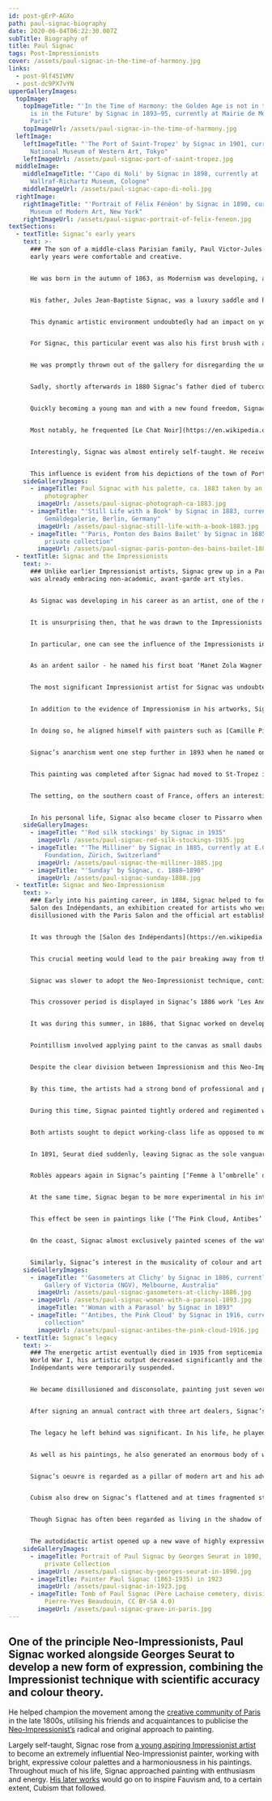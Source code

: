 ```yaml
---
id: post-gErP-AGXo
path: paul-signac-biography
date: 2020-06-04T06:22:30.007Z
subTitle: Biography of
title: Paul Signac
tags: Post-Impressionists
cover: /assets/paul-signac-in-the-time-of-harmony.jpg
links:
  - post-9lf45IVMV
  - post-dc9PX7vYN
upperGalleryImages:
  topImage:
    topImageTitle: "'In the Time of Harmony: the Golden Age is not in the Past, it
      is in the Future' by Signac in 1893–95, currently at Mairie de Montreuil,
      Paris"
    topImageUrl: /assets/paul-signac-in-the-time-of-harmony.jpg
  leftImage:
    leftImageTitle: "'The Port of Saint-Tropez' by Signac in 1901, currently at
      National Museum of Western Art, Tokyo"
    leftImageUrl: /assets/paul-signac-port-of-saint-tropez.jpg
  middleImage:
    middleImageTitle: "'Capo di Noli' by Signac in 1898, currently at
      Wallraf-Richartz Museum, Cologne"
    middleImageUrl: /assets/paul-signac-capo-di-noli.jpg
  rightImage:
    rightImageTitle: "'Portrait of Félix Fénéon' by Signac in 1890, currently at
      Museum of Modern Art, New York"
    rightImageUrl: /assets/paul-signac-portrait-of-felix-feneon.jpg
textSections:
  - textTitle: Signac’s early years
    text: >-
      ### The son of a middle-class Parisian family, Paul Victor-Jules Signac’s
      early years were comfortable and creative.


      He was born in the autumn of 1863, as Modernism was developing, and his family moved to the Montmarte area of Paris when he was still very young. At this time, this region was a hub for art in the city and thus, Signac was exposed to avant-garde culture from an early age.


      His father, Jules Jean-Baptiste Signac, was a luxury saddle and harness maker, as his father had been before, and he owned a shop on the Rue Frochot. Along with his mother, Héloïse Anaïs-Eugénie Deudon, and grandfather, the family lived above the shop.


      This dynamic artistic environment undoubtedly had an impact on young Signac, helped by his liberal parents. They encouraged their son to attend numerous exhibitions and immerse himself in the artistic community where they lived, including the work of the [Impressionists](/). This included attending the [Fifth Impressionist Exhibition](http://www.visual-arts-cork.com/history-of-art/impressionist-exhibitions-paris.htm) at the age of 16.


      For Signac, this particular event was also his first brush with an Impressionist artist and the experience was not entirely positive. As he was admiring the works in the show, [Paul Gauguin](/paul-gauguin-biography) approached him and scolded him sharply for sketching a work by [Edgar Degas](/edgar-degas-biography), which Gauguin interpreted as ‘copying’.


      He was promptly thrown out of the gallery for disregarding the unwritten rules of the exhibition! Despite Gauguin’s ill-humoured introduction to the artists of the Impressionist movement, Signac went away with a feeling of fascination with this new style of painting.


      Sadly, shortly afterwards in 1880 Signac’s father died of tuberculosis. The family were close and Signac and his mother, Héloise, found the death very difficult. Héloise made the decision to leave the shop and apartment and move. along with Signac’s grandfather, to the new suburb of Asnières. After having sold the family business, they were able to buy a nice house and live well. However, Signac did not like his new home and began dividing his time between Montmarte and Asnières, renting a room of his own.


      Quickly becoming a young man and with a new found freedom, Signac began spending more time exploring the nightlife of Paris. Here he began socialising with artists, writers and musicians. His location at the centre of a thriving creative neighbourhood at a young age made him hungry for debate, politics and intellectual discussion.


      Most notably, he frequented [Le Chat Noir](https://en.wikipedia.org/wiki/Le_Chat_Noir), a favourite cabaret among the artistic community of Paris. The characters he met in these bars, cafes and clubs would go on to be strong supporters of his work in the future. It was also around this time the Signac produced his first paintings, in the winter of 1881 and 1882.


      Interestingly, Signac was almost entirely self-taught. He received a few painting lessons for free from Émile Bin, a portraitist and history painter, but otherwise he learnt how to paint by studying the paintings of some of the leading Impressionist artists.


      This influence is evident from his depictions of the town of Port-en-Bessin from 1883, which clearly echoes [Claude Monet’s](/claude-monet-biography) distinctive style. During a summer spent in the coastal town, Signac painted a number of studies that demonstrate his keenness to master the Impressionist technique. The works are painted with forceful, long brushstrokes and bright colours, which give his studies a feeling of energy and vitality.
    sideGalleryImages:
      - imageTitle: Paul Signac with his palette, ca. 1883 taken by an unidentified
          photographer
        imageUrl: /assets/paul-signac-photograph-ca-1883.jpg
      - imageTitle: "'Still Life with a Book' by Signac in 1883, currently at
          Gemäldegalerie, Berlin, Germany"
        imageUrl: /assets/paul-signac-still-life-with-a-book-1883.jpg
      - imageTitle: "'Paris, Ponton des Bains Bailet' by Signac in 1885, currently in
          private collection"
        imageUrl: /assets/paul-signac-paris-ponton-des-bains-bailet-1885.jpg
  - textTitle: Signac and the Impressionists
    text: >-
      ### Unlike earlier Impressionist artists, Signac grew up in a Paris that
      was already embracing non-academic, avant-garde art styles.


      As Signac was developing in his career as an artist, one of the most talked about movements in French art was Impressionism. Artists like [Monet](/claude-monet-biography) and [Édouard Manet](/edouard-manet-biography) were by then becoming more popular and widely known, but their work was also still cutting edge.


      It is unsurprising then, that he was drawn to the Impressionists as a young student and their innovative techniques had a significant effect on Signac’s own style.


      In particular, one can see the influence of the Impressionists in Signac’s coloristic approach to painting, as well as his mastery of portraying movement. He embraced the en plein air method of painting popularised by the Impressionists, focussing in particular on landscape paintings and especially coastal scenes.


      As an ardent sailor - he named his first boat ‘Manet Zola Wagner’ and his second ‘Olympia’ after a painting by Manet - the sea is interwoven into his art. This ensures that much of his work has a sense of fluidity and energy, befitting of his watery subjects.


      The most significant Impressionist artist for Signac was undoubtedly Monet, though [Gustave Caillebotte](/gustave-caillebotte-biography) was also an important source of inspiration. Indeed, Signac credited Monet’s 1880 exhibition at the offices of the journal ‘La Vie moderne’ as being one of the principle motivations for him beginning a career in art. This was a pivotal moment for young Signac as he admired Monet’s methods of capturing the effects of natural light, with no subject too ordinary to grace his works.


      In addition to the evidence of Impressionism in his artworks, Signac also shared his political views with certain prominent Impressionists. He publicly endorsed anarchism in 1888 and he contributed to the pro-anarchist and communist newspaper ‘Les Temps Nouveaux’ or ‘The New Times’.


      In doing so, he aligned himself with painters such as [Camille Pissarro](/camille-pissarro-biography), who was also a strong supporter of anarchism. During the Dreyfus affair, Signac signed a collective statement publicly supporting Zola, who was incidentally one of his literary idols.


      Signac’s anarchism went one step further in 1893 when he named one of his paintings ‘In the Time of Anarchy’. It was a strong statement. He later changed the title to ‘In the Time of Harmony’, however, when the government began to persecute known anarchists.


      This painting was completed after Signac had moved to St-Tropez in 1892. It is enormous in scale and can be seen to represent Signac’s commitment to politically critical, avant-garde art centred on anarchist ideals.


      The setting, on the southern coast of France, offers an interesting contrast to the earlier associations of this landscape with classical art. Through this painting, Signac reclaims the setting for his own, establishing a new cultural geography that is based on a left-wing vision of the Mediterranean coast. ‘In the Time of Harmony’ was one of a series of politicised pastoral paintings produced by Signac in the 1890s.


      In his personal life, Signac also became closer to Pissarro when he married his cousin, Berthe Roblès, in 1892. The pair met in Le Chat Noir and she is painted into one of Signac’s earliest paintings, ‘The Red Stocking’ from 1883. She was a milliner by trade and she also features in one of his most famous works - ‘The Milliners’ from 1885-86. There is evidence that the two became lovers shortly after meeting and began living together.
    sideGalleryImages:
      - imageTitle: "'Red silk stockings' by Signac in 1935"
        imageUrl: /assets/paul-signac-red-silk-stockings-1935.jpg
      - imageTitle: "'The Milliner' by Signac in 1885, currently at E.G. Bührle
          Foundation, Zürich, Switzerland"
        imageUrl: /assets/paul-signac-the-milliner-1885.jpg
      - imageTitle: "'Sunday' by Signac, c. 1888–1890"
        imageUrl: /assets/paul-signac-sunday-1888.jpg
  - textTitle: Signac and Neo-Impressionism
    text: >-
      ### Early into his painting career, in 1884, Signac helped to found the
      Salon des Indépendants, an exhibition created for artists who were
      disillusioned with the Paris Salon and the official art establishment.


      It was through the [Salon des Indépendants](https://en.wikipedia.org/wiki/Soci%C3%A9t%C3%A9_des_Artistes_Ind%C3%A9pendants) that Signac first met Seurat and the two emerging artists quickly became friends.


      This crucial meeting would lead to the pair breaking away from the Impressionist movement to develop their own style. [Seurat](/georges-seurat-biography) was the first to do so with his work ‘Bathers at Asnieres’ from 1884, which granted him immediate fame.


      Signac was slower to adopt the Neo-Impressionist technique, continuing to develop his style under the encouragement of Pissarro and Armand Guillaumin, another Impressionist artist. However, during frequent meetings between Seurat and Signac, in which they discussed colour theory and the work of [Michel-Eugène Chevreul](https://en.wikipedia.org/wiki/Michel_Eug%C3%A8ne_Chevreul), both artists began to refine and develop their unique style.


      This crossover period is displayed in Signac’s 1886 work ‘Les Andelys, the Riverbank’. This painting has the air of a [Pissarro](/camille-pissarro-biography), featuring the short, rapid brushstrokes characteristic of the Impressionist style. The attention to natural light and the bright, gentle palette is also typical of Impressionism.


      It was during this summer, in 1886, that Signac worked on developing his Neo-Impressionist approach. Whilst living in Les Andelys, he painted ten landscapes in close collaboration with Seurat. The technique the two friends developed was Divisionism, better known as [Pointillism](https://en.wikipedia.org/wiki/Pointillism).


      Pointillism involved applying paint to the canvas as small daubs or spots of colour in a precise manner, using the theory of optical mixing to creat a cohesive whole that appears as solid, intense colour when viewed by the human eye.


      Despite the clear division between Impressionism and this Neo-Impressionist technique, both Signac and Seurat exhibited at the Eighth Impressionist exhibition and the Salon des Indépendants, alongside Impressionist artworks. Their works were largely met with positive criticism, aside from protests by Edgar Degas and Eugene Manet, Édouard's brother.


      By this time, the artists had a strong bond of professional and personal friendship. They complemented one another - Seurat as the introverted visionary and Signac as the outgoing, enthusiastic publicist for their new school. Seurat helped Signac refine his style whilst Signac introduced Seurat to his extensive social network, which included some of the leading artists and writers of the avant-garde.


      During this time, Signac painted tightly ordered and regimented works, typical of the new Pointillist style. This includes paintings like [Gasometers at Clichy, from 1886](https://www.wikiart.org/en/paul-signac/gasometers-at-clichy-1886), based closely on Seurat’s technique. Signac’s particular focus on industrial subjects has been linked to his anarchist politics and he manages to render rather ugly architecture with a positivity and luminosity, imbibing his settigns with a certain romanticism.


      Both artists sought to depict working-class life as opposed to more popular, bourgeois themes often depicted by Impressionist artists. As he became more confident in the technique, Seurat also began to infuse his artworks with even more intense, energised colour, echoing the animated palette of his earliest paintings.


      In 1891, Seurat died suddenly, leaving Signac as the sole vanguard for the Neo-Impressionist movement. This was a crucial moment in Signac’s career and equally, in the development of Neo-Impressionism. Despite Seurat’s passing, he steadfastly continued to champion the movement he first started, including penning a manifesto in 1899 titled ‘From Delacroix to Neo-Impressionism’, which was his first major written work.


      Roblès appears again in Signac’s painting [‘Femme à l’ombrelle’ or ‘Woman with a Parasol’ from 1893](https://www.wikiart.org/en/paul-signac/woman-with-a-parasol-1893). This is one of the few portraits Signac painted in the Neo-Impressionist style. In this work, he adopts the theories of simultaneous contrast and optical mixing that were central to the Pointillist technique. The composition is deliberately two-dimensional, producing a decorative look that is heightened by the extravagant fashion and stately pose of the figure.


      At the same time, Signac began to be more experimental in his interpretation of the Neo-Impressionist technique, introducing a wider array of colours into his works. His brushstrokes gradually became looser and less retrained and his works overall developed a more expressive style.


      This effect be seen in paintings like [‘The Pink Cloud, Antibes’ from 1916](https://www.wikiart.org/en/paul-signac/antibes-the-pink-cloud-1916), which is a vibrant and exuberant work, demonstrating his freer approach to painting. By this time, Signac had separated from his wife and was living with his lover, Jeanne Selmersheim-Desgrange, and their young daughter Ginette in Antibes.


      On the coast, Signac almost exclusively painted scenes of the water, including the harbour, riverbanks and cliffs. The bright pigments that he continued to daub on the canvas, just in a livelier manner than before, combine to create the impression of constant movement. The effect is more romantic than his works from the 1880s and 1890s and demonstrates the culmination of Signac’s own, original style.


      Similarly, Signac’s interest in the musicality of colour and art shines through in these later works. He began giving his paintings musical subtitles, such as [‘Evening Calm, Concarneau, Opus 220 (Allegro Maestoso)’ from 1891](https://www.metmuseum.org/art/collection/search/459119). This work, depicting fishing boats near the French town of Concarneau, is part of a series focussing on harmony. Signac is quoted as saying that color has “in some ways elements of mathematics and music”.
    sideGalleryImages:
      - imageTitle: "'Gasometers at Clichy' by Signac in 1886, currently at National
          Gallery of Victoria (NGV), Melbourne, Australia"
        imageUrl: /assets/paul-signac-gasometers-at-clichy-1886.jpg
      - imageUrl: /assets/paul-signac-woman-with-a-parasol-1893.jpg
        imageTitle: "'Woman with a Parasol' by Signac in 1893"
      - imageTitle: "'Antibes, the Pink Cloud' by Signac in 1916, currently in private
          collection"
        imageUrl: /assets/paul-signac-antibes-the-pink-cloud-1916.jpg
  - textTitle: Signac’s legacy
    text: >-
      ### The energetic artist eventually died in 1935 from septicemia. During
      World War I, his artistic output decreased significantly and the Salon des
      Indépendants were temporarily suspended.


      He became disillusioned and disconsolate, painting just seven works in three years. It was only in 1919 that he began to paint more frequently once more. This was not out of any particular artistic drive, however, but financial need. He was forced to paint in order to be able to support himself and his family.


      After signing an annual contract with three art dealers, Signac’s output went up to 21 paintings per year. Despite fulfilling his obligation and succeeding in keeping his family afloat, for much of his later life Signac was more preoccupied with politics than with painting. At the same time, his health began to fail.


      The legacy he left behind was significant. In his life, he played an important part in the establishment of the [Salon des Indépendants](https://en.wikipedia.org/wiki/Soci%C3%A9t%C3%A9_des_Artistes_Ind%C3%A9pendants), which gave artists an alternative exhibition space to forge new styles that was separate from the tight restrictions of the Salon.


      As well as his paintings, he also generated an enormous body of writing, both fiction and non-fiction. Furthermore, Signac was an ardent supporter of anarchism, whilst being an outspoken anti-fascist.


      Signac’s oeuvre is regarded as a pillar of modern art and his advocacy of the theories of colour formed an important base for 20th century greats like[ Henri Matisse](/henri-matisse-biography) and the Fauvists. Matisse spent time at Signac’s home in St Tropez and the influence of the Pointillist technique on his work from this period is evident.


      Cubism also drew on Signac’s flattened and at times fragmented style, albeit less strongly than Fauvism. Earlier in his career, after an initial introduction in 1886, Signac also helped [Van Gogh](/van-gogh-biography) to learn how to paint in the Neo-Impressionist style, heavily influencing his unique form of Post-Impressionism that is still considered revolutionary today.


      Though Signac has often been regarded as living in the shadow of his colleague Georges Seurat, his exuberant character enabled his influence to spread through the French avant-garde.


      The autodidactic artist opened up a new wave of highly expressive, colour-centred art utilising bright and harmonious colours. In doing so, he was able to create a visual vocabulary that was more about enjoyment than rigorous academic practice and this was a crucial beginning for the avant-garde art to come.
    sideGalleryImages:
      - imageTitle: Portrait of Paul Signac by Georges Seurat in 1890, currently in
          private Collection
        imageUrl: /assets/paul-signac-by-georges-seurat-in-1890.jpg
      - imageTitle: Painter Paul Signac (1863-1935) in 1923
        imageUrl: /assets/paul-signac-in-1923.jpg
      - imageTitle: Tomb of Paul Signac (Père Lachaise cemetery, division 67) (©
          Pierre-Yves Beaudouin, CC BY-SA 4.0)
        imageUrl: /assets/paul-signac-grave-in-paris.jpg
---
```

## One of the principle Neo-Impressionists, Paul Signac worked alongside Georges Seurat to develop a new form of expression, combining the Impressionist technique with scientific accuracy and colour theory.

He helped champion the movement among the [creative community of Paris](/paul-signac-biography#2) in the late 1800s, utilising his friends and acquaintances to publicise the [Neo-Impressionist’s](/paul-signac-biography#3) radical and original approach to painting.

Largely self-taught, Signac rose from [a young aspiring Impressionist artist](/paul-signac-biography#1) to become an extremely influential Neo-Impressionist painter, working with bright, expressive colour palettes and a harmoniousness in his paintings. Throughout much of his life, Signac approached painting with enthusiasm and energy. [His later works](/paul-signac-biography#4) would go on to inspire Fauvism and, to a certain extent, Cubism that followed.